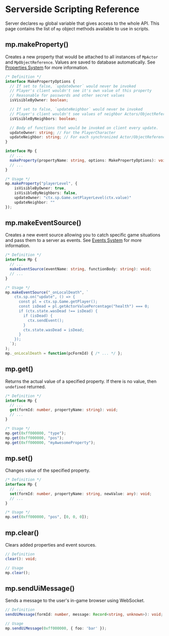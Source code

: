 # Serverside Scripting Reference

Server declares `mp` global variable that gives access to the whole API.
This page contains the list of `mp` object methods available to use in scripts.

## mp.makeProperty()

Creates a new property that would be attached to all instances of `MpActor` and `MpObjectReference`. Values are saved to database automatically. See [Properties System](docs_properties_system.md) for more information.

```typescript
/* Definition */
interface MakePropertyOptions {
  // If set to false, `updateOwner` would never be invoked
  // Player's client wouldn't see it's own value of this property
  // Reasonable for passwords and other secret values
  isVisibleByOwner: boolean;

  // If set to false, `updateNeighbor` would never be invoked
  // Player's client wouldn't see values of neighbor Actors/ObjectReferences
  isVisibleByNeighbors: boolean;

  // Body of functions that would be invoked on client every update.
  updateOwner: string; // For the PlayerCharacter
  updateNeighbor: string; // For each synchronized Actor/ObjectReference
}

interface Mp {
  // ...
  makeProperty(propertyName: string, options: MakePropertyOptions): void;
  // ...
}

/* Usage */
mp.makeProperty("playerLevel", {
    isVisibleByOwner: true,
    isVisibleByNeighbors: false,
    updateOwner: "ctx.sp.Game.setPlayerLevel(ctx.value)"
    updateNeighbor: ""
});
```

## mp.makeEventSource()

Creates a new event source allowing you to catch specific game situations and pass them to a server as events. See [Events System](docs_events_system.md) for more information.

```typescript
/* Definition */
interface Mp {
  // ...
  makeEventSource(eventName: string, functionBody: string): void;
  // ...
}

/* Usage */
mp.makeEventSource("_onLocalDeath", `
    ctx.sp.on("update", () => {
      const pl = ctx.sp.Game.getPlayer();
      const isDead = pl.getActorValuePercentage("health") === 0;
      if (ctx.state.wasDead !== isDead) {
        if (isDead) {
          ctx.sendEvent();
        }
        ctx.state.wasDead = isDead;
      }
    });
  `);
);
mp._onLocalDeath = function(pcFormId) { /* ... */ };
```

## mp.get()

Returns the actual value of a specified property. If there is no value, then `undefined` returned.

```typescript
/* Definition */
interface Mp {
  // ...
  get(formId: number, propertyName: string): void;
  // ...
}

/* Usage */
mp.get(0xff000000, "type");
mp.get(0xff000000, "pos");
mp.get(0xff000000, "myAwesomeProperty");
```

## mp.set()

Changes value of the specified property.

```typescript
/* Definition */
interface Mp {
  // ...
  set(formId: number, propertyName: string, newValue: any): void;
  // ...
}

/* Usage */
mp.set(0xff000000, "pos", [0, 0, 0]);
```

## mp.clear()

Clears added properties and event sources.

```typescript
// Definition
clear(): void;
```

```typescript
// Usage
mp.clear();
```

## mp.sendUiMessage()

Sends a message to the user's in-game browser using WebSocket.

```typescript
// Definition
sendUiMessage(formId: number, message: Record<string, unknown>): void;
```

```typescript
// Usage
mp.sendUiMessage(0xff000000, { foo: 'bar' });
```